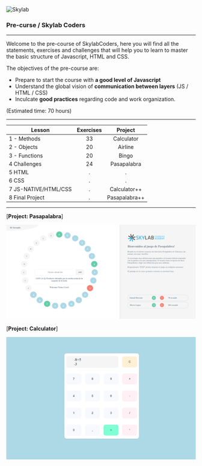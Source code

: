 <img src="http://www.skylabcoders.com/images/403/default.png" alt="Skylab" style="width:200px;height:45px;">


### Pre-curse / Skylab Coders

****

Welcome to the pre-course of SkylabCoders, here you will find all the statements, exercises and challenges that will help you to learn to master the basic structure of Javascript, HTML and CSS.


The objectives of the pre-course are:

- Prepare to start the course with **a good level of Javascript**
- Understand the global vision of **communication between layers** (JS / HTML / CSS)
- Inculcate **good practices** regarding code and work organization.

(Estimated time: 70 hours)

****

| Lesson                     | Exercises    | Project       | 
| ---------------------------|:------------:|:-------------:|
|   1 - Methods              | 33           | Calculator    |
|   2 - Objects              | 20           | Airline       |
|   3 - Functions            | 20           | Bingo         |
|   4   Challenges           | 24           | Pasapalabra   |
|   5   HTML                 | .            | .             |
|   6   CSS                  | .            | .             |
|   7   JS-NATIVE/HTML/CSS   | .            | Calculator++  |
|   8   Final Project        | .            | Pasapalabra++ |

***

[**Project: Pasapalabra**]

<img src="./screenshots/pasapalabra.png" alt="Pasapalabra">

[**Project: Calculator**]

<img src="./screenshots/calculator.png" alt="Calculator">

